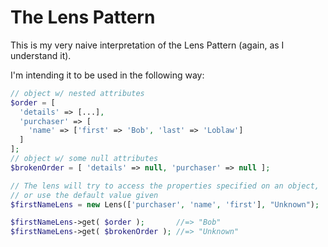 # The Lens Pattern

This is my very naive interpretation of the Lens Pattern (again, as I understand it).

I'm intending it to be used in the following way:
```php
// object w/ nested attributes
$order = [
  'details' => [...],
  'purchaser' => [
    'name' => ['first' => 'Bob', 'last' => 'Loblaw']
  ]
];
// object w/ some null attributes
$brokenOrder = [ 'details' => null, 'purchaser' => null ];

// The lens will try to access the properties specified on an object, 
// or use the default value given
$firstNameLens = new Lens(['purchaser', 'name', 'first'], "Unknown");

$firstNameLens->get( $order );       //=> "Bob"
$firstNameLens->get( $brokenOrder ); //=> "Unknown"
```
